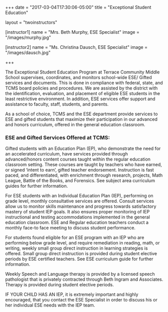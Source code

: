 +++
date = "2017-03-04T17:30:06-05:00"
title = "Exceptional Student Education"

layout = "twoinstructors"

[instructor1]
name = "Mrs. Beth Murphy, ESE Specialist"
image = "/images/murphy.jpg"

[instructor2]
name = "Ms. Christina Dausch, ESE Specialist"
image = "/images/dausch.jpg"

+++

The Exceptional Student Education Program at Terrace Community Middle School supervises, coordinates, and monitors school-wide ESE/ Gifted services and documents.  This is done in compliance with federal, state, and TCMS board policies and procedures.  We are assisted by the district with the identification, evaluation, and placement of eligible ESE students in the least restrictive environment.  In addition, ESE services offer support and assistance to faculty, staff, students, and parents.  

As a school of choice, TCMS and the ESE department provide services to ESE and gifted students that maximize their participation in our advanced and honors curriculum, offered in the general education classroom. 

### ESE and Gifted Services Offered at TCMS:

Gifted students with an Education Plan (EP), who demonstrate the need for an accelerated curriculum, have services provided through advanced/honors content courses taught within the regular education classroom setting. These courses are taught by teachers who have earned, or signed ‘intent to earn’, gifted teacher endorsement. Instruction is fast paced, and differentiated, with enrichment through research, projects, Math League, Battle of the Books, and Forensics. See subject area curriculum guides for further information.

For ESE students with an Individual Education Plan (IEP), performing on grade level, monthly consultative services are offered.  Consult services allow us to monitor skills maintenance and progress towards satisfactory mastery of student IEP goals.  It also ensures proper monitoring of IEP instructional and testing accommodations implemented in the general education classroom.  ESE and Regular education teachers conduct a monthly face-to face meeting to discuss student performance. 

For students found eligible for an ESE program with an IEP who are performing below grade level, and require remediation in reading, math, or writing, weekly small group direct instruction in learning strategies is offered. Small group direct instruction is provided during student elective periods by ESE certified teachers.  See ESE curriculum guide for further information.

Weekly Speech and Language therapy is provided by a licensed speech pathologist that is privately contracted through Beth Ingram and Associates.  Therapy is provided during student elective periods.

IF YOUR CHILD HAS AN IEP, it is extremely important and highly encouraged, that you contact the ESE Specialist in order to discuss his or her individual ESE needs with the IEP team.

